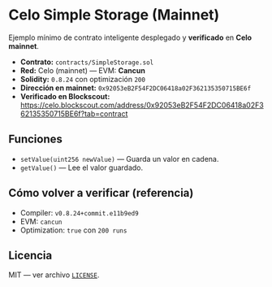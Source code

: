 # Celo Simple Storage (Mainnet)

Ejemplo mínimo de contrato inteligente desplegado y **verificado** en **Celo mainnet**.

- **Contrato:** `contracts/SimpleStorage.sol`  
- **Red:** Celo (mainnet) — EVM: **Cancun**  
- **Solidity:** `0.8.24` con optimización `200`  
- **Dirección en mainnet:** `0x92053eB2F54F2DC06418a02F362135350715BE6f`  
- **Verificado en Blockscout:** https://celo.blockscout.com/address/0x92053eB2F54F2DC06418a02F362135350715BE6f?tab=contract

## Funciones
- `setValue(uint256 newValue)` — Guarda un valor en cadena.
- `getValue()` — Lee el valor guardado.

## Cómo volver a verificar (referencia)
- Compiler: `v0.8.24+commit.e11b9ed9`
- EVM: `cancun`
- Optimization: `true` con `200 runs`

## Licencia
MIT — ver archivo [`LICENSE`](./LICENSE).
